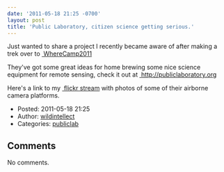 ```yaml
---
date: '2011-05-18 21:25 -0700'
layout: post
title: 'Public Laboratory, citizen science getting serious.'
---
```


Just wanted to share a project I recently became aware of after making a
trek over to
<a href="http://upcoming.yahoo.com/event/7762461/CA/Stanford/Wherecamp-2011/Stanford-Alumni-Center-Stanford-University-Campus/" class="ext-link"> WhereCamp2011</a>

They've got some great ideas for home brewing some nice science
equipment for remote sensing, check it out at
<a href="http://publiclaboratory.org" class="ext-link"> http://publiclaboratory.org</a>

Here's a link to my
<a href="http://www.flickr.com/photos/9881331@N06/sets/72157626439024683/" class="ext-link"> flickr
stream</a> with photos of some of their airborne camera platforms.

-   Posted: 2011-05-18 21:25
-   Author: [wildintellect](author/wildintellect.html)
-   Categories: [publiclab](category/publiclab.html)

Comments
--------

No comments.

